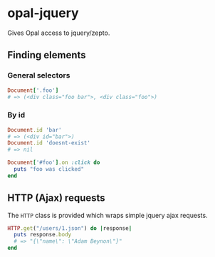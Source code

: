 # opal-jquery

Gives Opal access to jquery/zepto.

## Finding elements

### General selectors

```ruby
Document['.foo']
# => (<div class="foo bar">, <div class="foo">)
```

### By id

```ruby
Document.id 'bar'
# => (<div id="bar">)
Document.id 'doesnt-exist'
# => nil
```

```ruby
Document['#foo'].on :click do
  puts "foo was clicked"
end
```

## HTTP (Ajax) requests

The `HTTP` class is provided which wraps simple jquery ajax requests.

```ruby
HTTP.get("/users/1.json") do |response|
  puts response.body
  # => "{\"name\": \"Adam Beynon\"}"
end
```